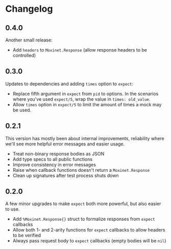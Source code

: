 # Changelog

## 0.4.0

Another small release:

- Add `headers` to `Moxinet.Response` (allow response headers to be controlled)

## 0.3.0

Updates to dependencies and adding `times` option to `expect`:

- Replace fifth argument in `expect` from `pid` to options.
  In the scenarios where you've used `expect/5`, wrap the value in `times: old_value`.
- Allow `times` option in `expect/5` to limit the amount of times a mock may be used.

## 0.2.1

This version has mostly been about internal improvements, reliability where we'll see more helpful
error messages and easier usage.

- Treat non-binary response bodies as JSON
- Add type specs to all public functions
- Improve consistency in error messages
- Raise when callback functions doesn't return a `Moxinet.Response`
- Clean up signatures after test process shuts down

## 0.2.0

A few minor upgrades to make `expect` both more powerful, but also easier to use.

- Add `%Moxinet.Response{}` struct to formalize responses from `expect` callbacks
- Allow both 1- and 2-arity functions for `expect` callbacks to allow headers to be verified
- Always pass request body to `expect` callbacks (empty bodies will be `nil`)

